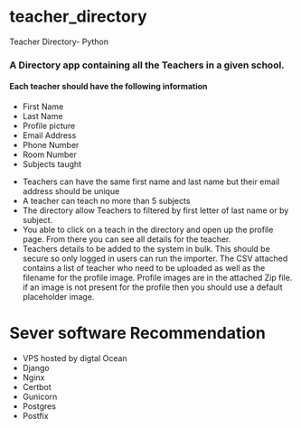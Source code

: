 # teacher_directory
Teacher Directory- Python


### A Directory app containing all the Teachers in a given school.
#### Each teacher should have the following information
  - First Name
  - Last Name
  - Profile picture
  - Email Address
  - Phone Number
  - Room Number
  - Subjects taught
* Teachers can have the same first name and last name but their email address should be unique
* A teacher can teach no more than 5 subjects
* The directory allow Teachers to filtered by first letter of last name or by subject.
* You able to click on a teach in the directory and open up the profile page. From there you
can see all details for the teacher.
* Teachers details to be added to the system in bulk. This should
be secure so only logged in users can run the importer.
The CSV attached contains a list of teacher who need to be uploaded as well as the filename for the
profile image. Profile images are in the attached Zip file.
if an image is not present for the profile then you should use a default placeholder image.

# Sever software Recommendation
 -  VPS hosted by digtal Ocean 
 -  Django
 -  Nginx
 -  Certbot
 -  Gunicorn
 -  Postgres
 -  Postfix
  
